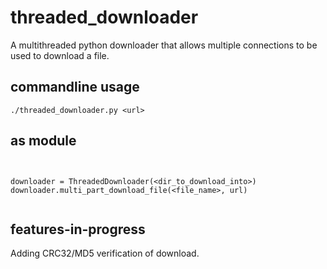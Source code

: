# threaded_downloader
A multithreaded python downloader that allows multiple connections to be used to download a file. 

## commandline usage

`./threaded_downloader.py <url>`

## as module

```


downloader = ThreadedDownloader(<dir_to_download_into>)
downloader.multi_part_download_file(<file_name>, url)


```

## features-in-progress

Adding CRC32/MD5 verification of download. 
